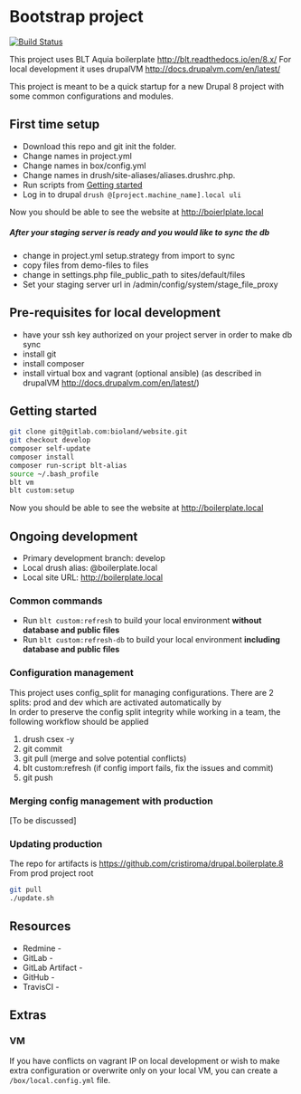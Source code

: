 # Bootstrap project
[![Build Status](https://travis-ci.org/cristiroma/drupal.boilerplate.8.svg?branch=blt)](https://travis-ci.org/cristiroma/drupal.boilerplate.8)

This project uses BLT Aquia boilerplate http://blt.readthedocs.io/en/8.x/
For local development it uses drupalVM http://docs.drupalvm.com/en/latest/

This project is meant to be a quick startup for a new Drupal 8 project with some common configurations and modules.

## First time setup
* Download this repo and git init the folder.
* Change names in project.yml
* Change names in box/config.yml
* Change names in drush/site-aliases/aliases.drushrc.php.
* Run scripts from [Getting started](#getting-started)
* Log in to drupal ```drush @[project.machine_name].local uli```

Now you should be able to see the website at http://boierlplate.local

##### After your staging server is ready and you would like to sync the db
* change in project.yml setup.strategy from import to sync
* copy files from demo-files to files
* change in settings.php file_public_path to sites/default/files
* Set your staging server url in /admin/config/system/stage_file_proxy


## Pre-requisites for local development
* have your ssh key authorized on your project server in order to make db sync
* install git
* install composer
* install virtual box and vagrant (optional ansible) (as described in drupalVM http://docs.drupalvm.com/en/latest/)

## Getting started

```bash
git clone git@gitlab.com:bioland/website.git
git checkout develop
composer self-update
composer install
composer run-script blt-alias
source ~/.bash_profile
blt vm
blt custom:setup
```
Now you should be able to see the website at http://boilerplate.local

## Ongoing development
* Primary development branch: develop
* Local drush alias: @boilerplate.local
* Local site URL: http://boilerplate.local

### Common commands
* Run ```blt custom:refresh``` to build your local environment **without database and public files**
* Run ```blt custom:refresh-db``` to build your local environment **including database and public files**

### Configuration management
This project uses config_split for managing configurations. There are 2 splits: prod and dev which are activated automatically by  
In order to preserve the config split integrity while working in a team, the following workflow should be applied 

1. drush csex -y
2. git commit
3. git pull (merge and solve potential conflicts)
4. blt custom:refresh (if config import fails, fix the issues and commit)
5. git push

### Merging config management with production
[To be discussed]

### Updating production
The repo for artifacts is https://github.com/cristiroma/drupal.boilerplate.8
From prod project root
```bash 
git pull
./update.sh
```


## Resources

* Redmine - 
* GitLab - 
* GitLab Artifact - 
* GitHub - 
* TravisCI - 


## Extras
### VM
If you have conflicts on vagrant IP on local development or wish to make extra configuration or overwrite only on your local VM, you can create a ```/box/local.config.yml``` file.

